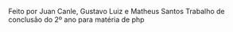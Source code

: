 Feito por Juan Canle, Gustavo Luiz e Matheus Santos Trabalho de conclusão do 2º ano para matéria de php
